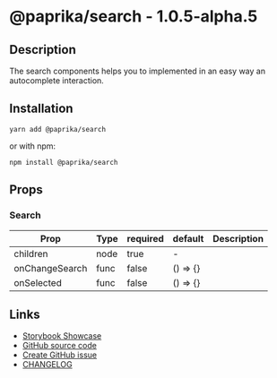 <!-- start: Autogenerated - do not modify -->

# @paprika/search - 1.0.5-alpha.5

## Description

The search components helps you to implemented in an easy way an autocomplete interaction.

## Installation

```
yarn add @paprika/search
```

or with npm:

```
npm install @paprika/search
```

## Props

### Search

| Prop           | Type | required | default  | Description |
| -------------- | ---- | -------- | -------- | ----------- |
| children       | node | true     | -        |             |
| onChangeSearch | func | false    | () => {} |             |
| onSelected     | func | false    | () => {} |             |

<!-- end: Autogenerated - do not modify -->
<!-- content -->

<!-- eoContent -->

## Links

- [Storybook Showcase](https://paprika.highbond.com/?path=/story/forms-search--showcase)
- [GitHub source code](https://github.com/acl-services/paprika/tree/master/packages/Search/src)
- [Create GitHub issue](https://github.com/acl-services/paprika/issues/new?label=[]&title=@paprika/search%20[help]:%20your%20short%20description&body=%0A%23%20Help%20wanted%0A%0A%23%23%20Please%20write%20your%20question.%0A*A%20clear%20and%20concise%20description%20of%20what%20the%20question%20is*%0A%0A%23%23%20Additional%20context%0A*Add%20any%20other%20context%20or%20screenshots%20about%20your%20question%20here.*%0A)
- [CHANGELOG](https://github.com/acl-services/paprika/tree/master/packages/Search/CHANGELOG.md)
